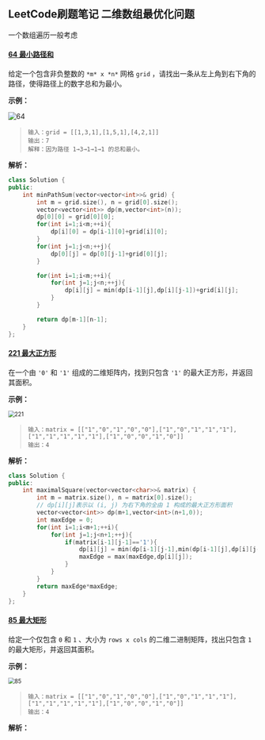 ## LeetCode刷题笔记 二维数组最优化问题

一个数组遍历一般考虑 

#### [64 最小路径和](https://leetcode-cn.com/problems/minimum-path-sum/)

给定一个包含非负整数的 `*m* x *n*` 网格 `grid` ，请找出一条从左上角到右下角的路径，使得路径上的数字总和为最小。

**示例：**

![64](/home/wang/Desktop/TechStack/ALGLearning/LeetCode_Cpp/LeetCodeHot100/QsType/img/64.jpg)

> ```
> 输入：grid = [[1,3,1],[1,5,1],[4,2,1]]
> 输出：7
> 解释：因为路径 1→3→1→1→1 的总和最小。
> ```

**解析：**

```cpp
class Solution {
public:
    int minPathSum(vector<vector<int>>& grid) {
        int m = grid.size(), n = grid[0].size();
        vector<vector<int>> dp(m,vector<int>(n));
        dp[0][0] = grid[0][0];
        for(int i=1;i<m;++i){
            dp[i][0] = dp[i-1][0]+grid[i][0];
        }
        for(int j=1;j<n;++j){
            dp[0][j] = dp[0][j-1]+grid[0][j];
        }

        for(int i=1;i<m;++i){
            for(int j=1;j<n;++j){
                dp[i][j] = min(dp[i-1][j],dp[i][j-1])+grid[i][j];
            }
        }

        return dp[m-1][n-1];
    }
};
```

#### [221 最大正方形](https://leetcode-cn.com/problems/maximal-square/)

在一个由 `'0'` 和 `'1'` 组成的二维矩阵内，找到只包含 `'1'` 的最大正方形，并返回其面积。

**示例：**

<img src="/home/wang/Desktop/TechStack/ALGLearning/LeetCode_Cpp/LeetCodeHot100/QsType/img/221.jpg" alt="221" style="zoom:80%;" />

> ```
> 输入：matrix = [["1","0","1","0","0"],["1","0","1","1","1"],["1","1","1","1","1"],["1","0","0","1","0"]]
> 输出：4
> ```

**解析：**

```cpp
class Solution {
public:
    int maximalSquare(vector<vector<char>>& matrix) {
        int m = matrix.size(), n = matrix[0].size();
        // dp[i][j]表示以 (i, j) 为右下角的全由 1 构成的最大正方形面积
        vector<vector<int>> dp(m+1,vector<int>(n+1,0));
        int maxEdge = 0;
        for(int i=1;i<m+1;++i){
            for(int j=1;j<n+1;++j){
                if(matrix[i-1][j-1]=='1'){
                    dp[i][j] = min(dp[i-1][j-1],min(dp[i-1][j],dp[i][j-1])) + 1;
                    maxEdge = max(maxEdge,dp[i][j]);
                }
            }
        }
        return maxEdge*maxEdge;
    }
};
```

#### [85 最大矩形](https://leetcode-cn.com/problems/maximal-rectangle/)

给定一个仅包含 `0` 和 `1` 、大小为 `rows x cols` 的二维二进制矩阵，找出只包含 `1` 的最大矩形，并返回其面积。

**示例：**

<img src="/home/wang/Desktop/TechStack/ALGLearning/LeetCode_Cpp/LeetCodeHot100/QsType/img/85.jpg" alt="85" style="zoom:80%;" />

> ```
> 输入：matrix = [["1","0","1","0","0"],["1","0","1","1","1"],["1","1","1","1","1"],["1","0","0","1","0"]]
> 输出：4
> ```

**解析：**


